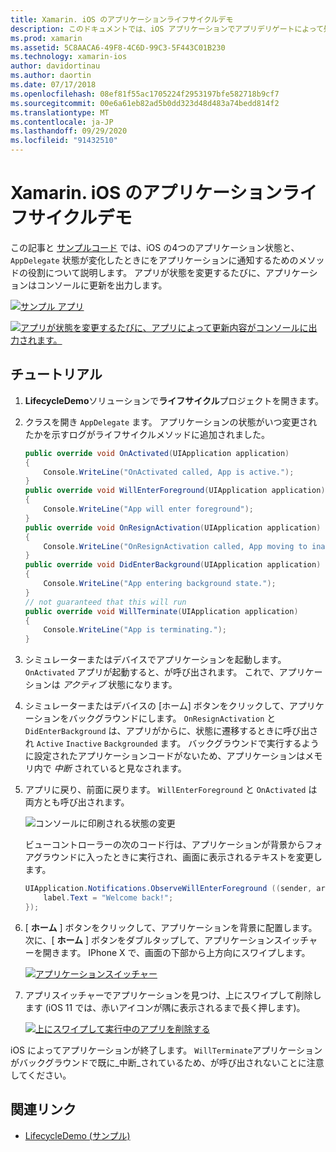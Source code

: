 ```yaml
---
title: Xamarin. iOS のアプリケーションライフサイクルデモ
description: このドキュメントでは、iOS アプリケーションでアプリデリゲートによって処理されるさまざまなライフサイクルイベントについて説明し、これらのイベントを処理するタイミングと方法を示します。
ms.prod: xamarin
ms.assetid: 5C8AACA6-49F8-4C6D-99C3-5F443C01B230
ms.technology: xamarin-ios
author: davidortinau
ms.author: daortin
ms.date: 07/17/2018
ms.openlocfilehash: 08ef81f55ac1705224f2953197bfe582718b9cf7
ms.sourcegitcommit: 00e6a61eb82ad5b0dd323d48d483a74bedd814f2
ms.translationtype: MT
ms.contentlocale: ja-JP
ms.lasthandoff: 09/29/2020
ms.locfileid: "91432510"
---
```

# <a name="application-lifecycle-demo-for-xamarinios"></a>Xamarin. iOS のアプリケーションライフサイクルデモ

この記事と [サンプルコード](/samples/xamarin/ios-samples/lifecycledemo) では、iOS の4つのアプリケーション状態と、 `AppDelegate` 状態が変化したときにをアプリケーションに通知するためのメソッドの役割について説明します。 アプリが状態を変更するたびに、アプリケーションはコンソールに更新を出力します。

[![サンプル アプリ](application-lifecycle-demo-images/image3-sml.png)](application-lifecycle-demo-images/image3.png#lightbox)

[![アプリが状態を変更するたびに、アプリによって更新内容がコンソールに出力されます。](application-lifecycle-demo-images/image4.png)](application-lifecycle-demo-images/image4.png#lightbox)

## <a name="walkthrough"></a>チュートリアル

1. **LifecycleDemo**ソリューションで**ライフサイクル**プロジェクトを開きます。
1. クラスを開き `AppDelegate` ます。 アプリケーションの状態がいつ変更されたかを示すログがライフサイクルメソッドに追加されました。

    ```csharp
    public override void OnActivated(UIApplication application)
    {
        Console.WriteLine("OnActivated called, App is active.");
    }
    public override void WillEnterForeground(UIApplication application)
    {
        Console.WriteLine("App will enter foreground");
    }
    public override void OnResignActivation(UIApplication application)
    {
        Console.WriteLine("OnResignActivation called, App moving to inactive state.");
    }
    public override void DidEnterBackground(UIApplication application)
    {
        Console.WriteLine("App entering background state.");
    }
    // not guaranteed that this will run
    public override void WillTerminate(UIApplication application)
    {
        Console.WriteLine("App is terminating.");
    }
    ```

1. シミュレーターまたはデバイスでアプリケーションを起動します。 `OnActivated` アプリが起動すると、が呼び出されます。 これで、アプリケーションは _アクティブ_ 状態になります。
1. シミュレーターまたはデバイスの [ホーム] ボタンをクリックして、アプリケーションをバックグラウンドにします。 `OnResignActivation` と `DidEnterBackground` は、アプリがからに、状態に遷移するときに呼び出され `Active` `Inactive` `Backgrounded` ます。 バックグラウンドで実行するように設定されたアプリケーションコードがないため、アプリケーションはメモリ内で _中断_ されていると見なされます。
1. アプリに戻り、前面に戻ります。 `WillEnterForeground` と `OnActivated` は両方とも呼び出されます。

    ![コンソールに印刷される状態の変更](application-lifecycle-demo-images/image4.png)

    ビューコントローラーの次のコード行は、アプリケーションが背景からフォアグラウンドに入ったときに実行され、画面に表示されるテキストを変更します。

    ```csharp
    UIApplication.Notifications.ObserveWillEnterForeground ((sender, args) => {
        label.Text = "Welcome back!";
    });
    ```

1. [ **ホーム** ] ボタンをクリックして、アプリケーションを背景に配置します。 次に、[ **ホーム** ] ボタンをダブルタップして、アプリケーションスイッチャーを開きます。 IPhone X で、画面の下部から上方向にスワイプします。

    [![アプリケーションスイッチャー](application-lifecycle-demo-images/app-switcher-sml.png "アプリケーションスイッチャー")](application-lifecycle-demo-images/app-switcher.png#lightbox)
  
1. アプリスイッチャーでアプリケーションを見つけ、上にスワイプして削除します (iOS 11 では、赤いアイコンが隅に表示されるまで長く押します)。

    [![上にスワイプして実行中のアプリを削除する](application-lifecycle-demo-images/app-switcher-swipe-sml.png "上にスワイプして実行中のアプリを削除する")](application-lifecycle-demo-images/app-switcher-swipe.png#lightbox)

iOS によってアプリケーションが終了します。 `WillTerminate`アプリケーションがバックグラウンドで既に_中断_されているため、が呼び出されないことに注意してください。

## <a name="related-links"></a>関連リンク

- [LifecycleDemo (サンプル)](/samples/xamarin/ios-samples/lifecycledemo)